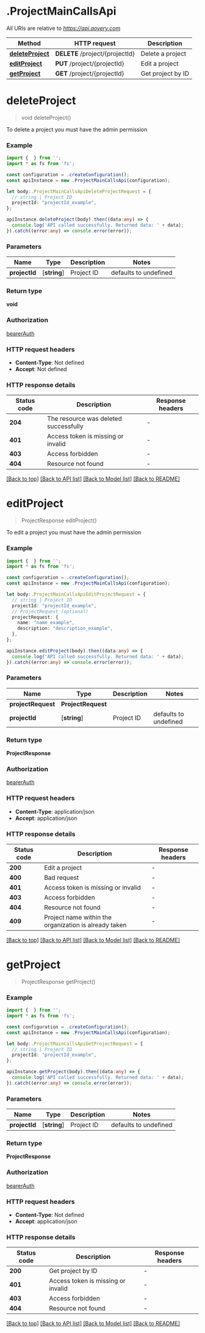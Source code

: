 # .ProjectMainCallsApi

All URIs are relative to *https://api.qovery.com*

Method | HTTP request | Description
------------- | ------------- | -------------
[**deleteProject**](ProjectMainCallsApi.md#deleteProject) | **DELETE** /project/{projectId} | Delete a project
[**editProject**](ProjectMainCallsApi.md#editProject) | **PUT** /project/{projectId} | Edit a project
[**getProject**](ProjectMainCallsApi.md#getProject) | **GET** /project/{projectId} | Get project by ID


# **deleteProject**
> void deleteProject()

To delete a project you must have the admin permission

### Example


```typescript
import {  } from '';
import * as fs from 'fs';

const configuration = .createConfiguration();
const apiInstance = new .ProjectMainCallsApi(configuration);

let body:.ProjectMainCallsApiDeleteProjectRequest = {
  // string | Project ID
  projectId: "projectId_example",
};

apiInstance.deleteProject(body).then((data:any) => {
  console.log('API called successfully. Returned data: ' + data);
}).catch((error:any) => console.error(error));
```


### Parameters

Name | Type | Description  | Notes
------------- | ------------- | ------------- | -------------
 **projectId** | [**string**] | Project ID | defaults to undefined


### Return type

**void**

### Authorization

[bearerAuth](README.md#bearerAuth)

### HTTP request headers

 - **Content-Type**: Not defined
 - **Accept**: Not defined


### HTTP response details
| Status code | Description | Response headers |
|-------------|-------------|------------------|
**204** | The resource was deleted successfully |  -  |
**401** | Access token is missing or invalid |  -  |
**403** | Access forbidden |  -  |
**404** | Resource not found |  -  |

[[Back to top]](#) [[Back to API list]](README.md#documentation-for-api-endpoints) [[Back to Model list]](README.md#documentation-for-models) [[Back to README]](README.md)

# **editProject**
> ProjectResponse editProject()

To edit a project you must have the admin permission

### Example


```typescript
import {  } from '';
import * as fs from 'fs';

const configuration = .createConfiguration();
const apiInstance = new .ProjectMainCallsApi(configuration);

let body:.ProjectMainCallsApiEditProjectRequest = {
  // string | Project ID
  projectId: "projectId_example",
  // ProjectRequest (optional)
  projectRequest: {
    name: "name_example",
    description: "description_example",
  },
};

apiInstance.editProject(body).then((data:any) => {
  console.log('API called successfully. Returned data: ' + data);
}).catch((error:any) => console.error(error));
```


### Parameters

Name | Type | Description  | Notes
------------- | ------------- | ------------- | -------------
 **projectRequest** | **ProjectRequest**|  |
 **projectId** | [**string**] | Project ID | defaults to undefined


### Return type

**ProjectResponse**

### Authorization

[bearerAuth](README.md#bearerAuth)

### HTTP request headers

 - **Content-Type**: application/json
 - **Accept**: application/json


### HTTP response details
| Status code | Description | Response headers |
|-------------|-------------|------------------|
**200** | Edit a project |  -  |
**400** | Bad request |  -  |
**401** | Access token is missing or invalid |  -  |
**403** | Access forbidden |  -  |
**404** | Resource not found |  -  |
**409** | Project name within the organization is already taken |  -  |

[[Back to top]](#) [[Back to API list]](README.md#documentation-for-api-endpoints) [[Back to Model list]](README.md#documentation-for-models) [[Back to README]](README.md)

# **getProject**
> ProjectResponse getProject()


### Example


```typescript
import {  } from '';
import * as fs from 'fs';

const configuration = .createConfiguration();
const apiInstance = new .ProjectMainCallsApi(configuration);

let body:.ProjectMainCallsApiGetProjectRequest = {
  // string | Project ID
  projectId: "projectId_example",
};

apiInstance.getProject(body).then((data:any) => {
  console.log('API called successfully. Returned data: ' + data);
}).catch((error:any) => console.error(error));
```


### Parameters

Name | Type | Description  | Notes
------------- | ------------- | ------------- | -------------
 **projectId** | [**string**] | Project ID | defaults to undefined


### Return type

**ProjectResponse**

### Authorization

[bearerAuth](README.md#bearerAuth)

### HTTP request headers

 - **Content-Type**: Not defined
 - **Accept**: application/json


### HTTP response details
| Status code | Description | Response headers |
|-------------|-------------|------------------|
**200** | Get project by ID |  -  |
**401** | Access token is missing or invalid |  -  |
**403** | Access forbidden |  -  |
**404** | Resource not found |  -  |

[[Back to top]](#) [[Back to API list]](README.md#documentation-for-api-endpoints) [[Back to Model list]](README.md#documentation-for-models) [[Back to README]](README.md)


